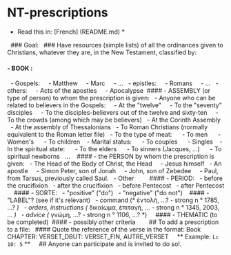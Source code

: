 # NT-prescriptions

* Read this in: [French] (README.md) *

  ### Goal:
  ### Have resources (simple lists) of all the ordinances given to Christians, whatever they are, in the New Testament, classified by:
 
#### - BOOK :
  - Gospels:
    - Matthew
    - Marc
    - ...
  - epistles:
    - Romans
    - ...
  - others:
    - Acts of the apostles
    - Apocalypse
 #### - ASSEMBLY (or type of person) to whom the prescription is given:
  - Anyone who can be related to believers in the Gospels:
    - At the "twelve"
    - To the "seventy" disciples
    - To the disciples-believers out of the twelve and sixty-ten
    - To the crowds (among which may be believers)
  - At the Corinth Assembly
  - At the assembly of Thessalonians
  - To Roman Christians (normally equivalent to the Roman letter file)
  - To the type of meat:
     - To men
     - Women's
     - To children
   - Marital status:
     - To couples
     - Singles
   - In the spiritual state:
     - To the elders
     - To sinners (Jacques, ...)
     - To spiritual newborns
  ...
 
 #### - the PERSON by whom the prescription is given:
  - The Head of the Body of Christ, the Head
    - Jesus himself
  - An apostle
    - Simon Peter, son of Jonah
    - John, son of Zebedee
    - Paul, from Tarsus, previously called Saul.
  - Other
    
 
 #### - PERIOD:
  - before the crucifixion
  - after the crucifixion
  - before Pentecost
  - after Pentecost
  
 #### - SORTE:
  - "positive" ("do")
  - "negative" ("do not")
 
 #### - "LABEL"? (see if it's relevant)
  - command (* ἐντολή, ...? - strong n ° 1785, ...? *)
  - orders, instructions (* δικαίωμα, ἐπιταγή, ... - strong n ° 1345, 2003, ... *)
  - advice (* γνώμη, ...? - strong n ° 1106, ...? *)
  
 #### - THEMATIC (to be completed)
 #### - possibly other criteria
 
 
 
 ## To add a prescription to a file:
  #### Quote the reference of the verse in the format: Book CHAPTER: VERSET_DBUT: VERSET_FIN, AUTRE_VERSET
  
 ** Example: `Lc 10: 5` **
  
 ## Anyone can participate and is invited to do so!.
